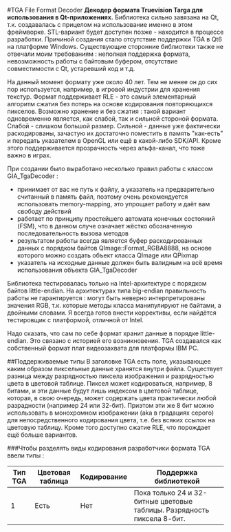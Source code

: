 #TGA File Format Decoder
**Декодер формата Truevision Targa для использования в Qt-приложениях.**
Библиотека сильно завязана на Qt, т.к. создавалась с прицелом на использование именно в этом фреймворке. STL-вариант будет доступен позже - находится в процессе разработки.
Причиной создания стало отсутствие поддержки TGA в Qt6 на платформе Windows.
Существующие сторонние библиотеки также не отвечали моим требованиям : неполная поддержка формата, невозможность работы с байтовым буфером, отсутствие совместимости с Qt, устаревший код и т.д.

На данный момент формату уже около 40 лет. Тем не менее он до сих пор используется, например, в игровой индустрии для хранения текстур.
Формат поддерживает RLE - это самый элементарный алгоритм сжатия без потерь на основе кодирования повторяющихся пикселов.
Возможно хранение и без сжатия : такой вариант одновременно является, как слабой, так и сильной стороной формата.
Слабой - слишком большой размер. Сильной - данные уже фактически раскодированы, зачастую их достаточно поместить в память "как-есть" и
передать указателем в OpenGL или ещё в какой-либо SDK/API. Кроме этого поддерживается прозрачность через альфа-канал, что тоже важно в играх.

При создании было выработано несколько правил работы с классом GIA_TgaDecoder :
- принимает от вас не путь к файлу, а указатель на предварительно считанный в память файл, поэтому очень рекомендуется использовать memory-mapping, это упрощает работу и даёт вам свободу действий
- работает по принципу простейшего автомата конечных состояний (FSM), что в данном случе означает жёстко обозначенную последовательность вызова методов
- результатом работы всегда является буфер раскодированных данных с порядком байтов QImage::Format_RGBA8888, на основе которого можно создать объект класса QImage или QPixmap
- указатель на исходные данные должен быть валидным на всё время использования объекта GIA_TgaDecoder

Библиотека тестировалась только на Intel-архитектуре с порядком байтов little-endian. На архитектурах типа big-endian правильность работы не гарантируется : могут быть неверно интерпретированы
значения RGB, т.к. которые методы класса манипулируют не байтами, а двойными словами. Я всегда готов внести коррективы, если найдётся тестировщик с платформой, отличной от Intel.

Надо сказать, что сам по себе формат хранит данные в порядке little-endian. Это связано с историей его возникновения. TGA создавался как собственный формат плат видеозахвата для платформы IBM PC.

##Поддерживаемые типы
В заголовке TGA есть поле, указывающее каким образом пиксельные данные хранятся внутри файла.
Существует разница между разрядностью пиксела изображения и разрядностью цвета в цветовой таблице.
Пиксел может кодироваться, например, 8 битами, и эти данные будут лишь индексом в цветовой таблице, которая, в свою очередь, может содержать цвета практически любой разрадности (например 24 или 32-бит).
Приэтом эти же 8 бит можно использовать в монохромном изображении (aka в градациях серого) для непосредственного кодирования цвета, т.е. без всяких ссылок на цветовую таблицу.
Кроме того доступно сжатие RLE, что порождает ещё больше вариантов. 

###Чтобы разделять виды кодирования разработчики формата TGA ввели типы :

|Тип TGA|Цветовая таблица|Кодирование|Поддержка библиотекой|
|--|--|--|--|
|1|Есть|Нет|Пока только 24 и 32-битные цветовые таблицы. Разрядность пиксела 8-бит.|














